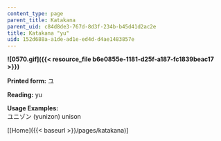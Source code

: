 ```yaml
---
content_type: page
parent_title: Katakana
parent_uid: c84d8de3-767d-8d3f-234b-b45d41d2ac2e
title: Katakana "yu"
uid: 152d688a-a1de-ad1e-ed4d-d4ae1483857e
---
```


**![0570.gif]({{< resource_file b6e0855e-1181-d25f-a187-fc1839beac17 >}})**

**Printed form:** ユ

**Reading:** yu

**Usage Examples:**  
ユニゾン (yunizon) unison

\[[Home]({{< baseurl >}}/pages/katakana)\]
